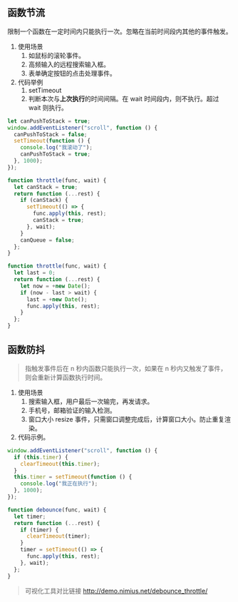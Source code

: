 ## 函数节流

限制一个函数在一定时间内只能执行一次。忽略在当前时间段内其他的事件触发。

1. 使用场景
   1. 如鼠标的滚轮事件。
   2. 高频输入的远程搜索输入框。
   3. 表单确定按钮的点击处理事件。
2. 代码举例
   1. setTimeout
   2. 判断本次与**上次执行**的时间间隔。在 wait 时间段内，则不执行。超过 wait 则执行。

```js
let canPushToStack = true;
window.addEventListener("scroll", function () {
  canPushToStack = false;
  setTimeout(function () {
    console.log("我滚动了");
    canPushToStack = true;
  }, 1000);
});
```

```js
function throttle(func, wait) {
  let canStack = true;
  return function (...rest) {
    if (canStack) {
      setTimeout(() => {
        func.apply(this, rest);
        canStack = true;
      }, wait);
    }
    canQueue = false;
  };
}
```

```js
function throttle(func, wait) {
  let last = 0;
  return function (...rest) {
    let now = +new Date();
    if (now - last > wait) {
      last = +new Date();
      func.apply(this, rest);
    }
  };
}
```

## 函数防抖

> 指触发事件后在 n 秒内函数只能执行一次，如果在 n 秒内又触发了事件，则会重新计算函数执行时间。

1. 使用场景
   1. 搜索输入框，用户最后一次输完，再发请求。
   2. 手机号，邮箱验证的输入检测。
   3. 窗口大小 resize 事件，只需窗口调整完成后，计算窗口大小。防止重复渲染。
2. 代码示例。

```js
window.addEventListener("scroll", function () {
  if (this.timer) {
    clearTimeout(this.timer);
  }
  this.timer = setTimeout(function () {
    console.log("我正在执行");
  }, 1000);
});
```

```js
function debounce(func, wait) {
  let timer;
  return function (...rest) {
    if (timer) {
      clearTimeout(timer);
    }
    timer = setTimeout(() => {
      func.apply(this, rest);
    }, wait);
  };
}
```

> 可视化工具对比链接 http://demo.nimius.net/debounce_throttle/
